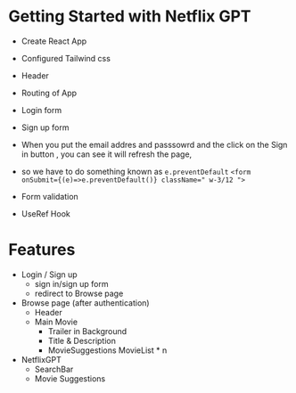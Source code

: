 # Getting Started with Netflix GPT 

- Create React App
- Configured Tailwind css
- Header 
- Routing of App
- Login form 
- Sign up form


- When you put the email addres and passsowrd and the click on the Sign in button , you can see it will refresh the page,
- so we have to do something known as `e.preventDefault`
```<form onSubmit={(e)=>e.preventDefault()} className=" w-3/12 ">```




- Form validation
- UseRef Hook 


# Features

- Login / Sign up 
    - sign in/sign up form
    - redirect to Browse page 
- Browse page (after authentication)
    - Header 
    - Main Movie 
        - Trailer in Background
        - Title & Description 
        - MovieSuggestions
            MovieList * n
- NetflixGPT
    - SearchBar
    - Movie Suggestions